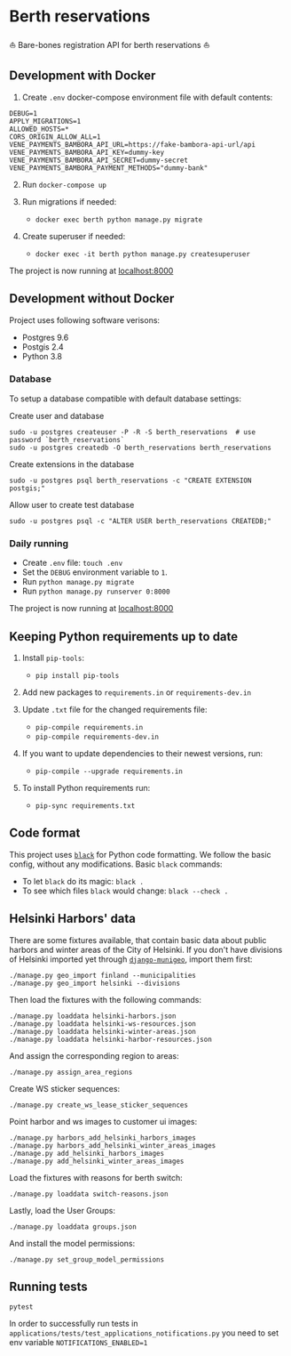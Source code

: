 # Berth reservations

:boat: Bare-bones registration API for berth reservations :boat:

## Development with Docker

1. Create `.env` docker-compose environment file with default contents:

```
DEBUG=1
APPLY_MIGRATIONS=1    
ALLOWED_HOSTS=*
CORS_ORIGIN_ALLOW_ALL=1
VENE_PAYMENTS_BAMBORA_API_URL=https://fake-bambora-api-url/api
VENE_PAYMENTS_BAMBORA_API_KEY=dummy-key
VENE_PAYMENTS_BAMBORA_API_SECRET=dummy-secret
VENE_PAYMENTS_BAMBORA_PAYMENT_METHODS="dummy-bank"
```

2. Run `docker-compose up`

3. Run migrations if needed: 
    * `docker exec berth python manage.py migrate`

4. Create superuser if needed: 
    * `docker exec -it berth python manage.py createsuperuser`

The project is now running at [localhost:8000](http://localhost:8000)

## Development without Docker

Project uses following software verisons:

* Postgres 9.6
* Postgis 2.4
* Python 3.8

### Database

To setup a database compatible with default database settings:

Create user and database

    sudo -u postgres createuser -P -R -S berth_reservations  # use password `berth_reservations`
    sudo -u postgres createdb -O berth_reservations berth_reservations
    
Create extensions in the database
    
    sudo -u postgres psql berth_reservations -c "CREATE EXTENSION postgis;"

Allow user to create test database

    sudo -u postgres psql -c "ALTER USER berth_reservations CREATEDB;"

### Daily running

* Create `.env` file: `touch .env`
* Set the `DEBUG` environment variable to `1`.
* Run `python manage.py migrate`
* Run `python manage.py runserver 0:8000`

The project is now running at [localhost:8000](http://localhost:8000)

## Keeping Python requirements up to date

1. Install `pip-tools`:
    
    * `pip install pip-tools`

2. Add new packages to `requirements.in` or `requirements-dev.in`

3. Update `.txt` file for the changed requirements file:
 
    * `pip-compile requirements.in`
    * `pip-compile requirements-dev.in`

4. If you want to update dependencies to their newest versions, run:

    * `pip-compile --upgrade requirements.in`

5. To install Python requirements run:

    * `pip-sync requirements.txt`

## Code format

This project uses [`black`](https://github.com/ambv/black) for Python code formatting.
We follow the basic config, without any modifications. Basic `black` commands:

* To let `black` do its magic: `black .`
* To see which files `black` would change: `black --check .`


## Helsinki Harbors' data

There are some fixtures available, that contain basic data about public
harbors and winter areas of the City of Helsinki. If you don't have divisions of Helsinki 
imported yet through [`django-munigeo`](https://github.com/City-of-Helsinki/django-munigeo),
import them first:

    ./manage.py geo_import finland --municipalities
    ./manage.py geo_import helsinki --divisions

Then load the fixtures with the following commands:

    ./manage.py loaddata helsinki-harbors.json
    ./manage.py loaddata helsinki-ws-resources.json
    ./manage.py loaddata helsinki-winter-areas.json
    ./manage.py loaddata helsinki-harbor-resources.json

And assign the corresponding region to areas:

    ./manage.py assign_area_regions

Create WS sticker sequences:

    ./manage.py create_ws_lease_sticker_sequences
    
Point harbor and ws images to customer ui images:

    ./manage.py harbors_add_helsinki_harbors_images
    ./manage.py harbors_add_helsinki_winter_areas_images
    ./manage.py add_helsinki_harbors_images
    ./manage.py add_helsinki_winter_areas_images
    
Load the fixtures with reasons for berth switch:

    ./manage.py loaddata switch-reasons.json

Lastly, load the User Groups:

    ./manage.py loaddata groups.json

And install the model permissions:

    ./manage.py set_group_model_permissions

## Running tests

    pytest
    
In order to successfully run tests in ```applications/tests/test_applications_notifications.py``` you need to set env variable ```NOTIFICATIONS_ENABLED=1```
